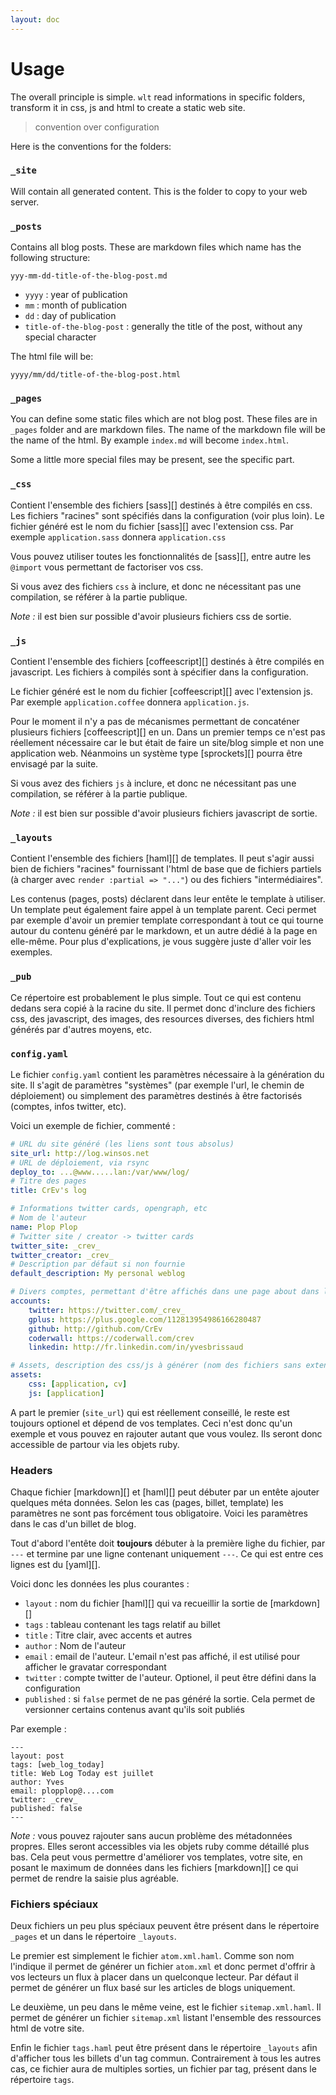 ```yaml
---
layout: doc
---
```


# Usage

The overall principle is simple. `wlt` read informations in specific folders, transform it in css, js and html to create a static web site.

> convention over configuration

Here is the conventions for the folders:

### `_site`

Will contain all generated content. This is the folder to copy to your web server.

### `_posts`

Contains all blog posts. These are markdown files which name has the following structure:

    yyy-mm-dd-title-of-the-blog-post.md

* `yyyy` : year of publication
* `mm` : month of publication
* `dd` : day of publication
* `title-of-the-blog-post` : generally the title of the post, without any special character

The html file will be:

    yyyy/mm/dd/title-of-the-blog-post.html

### `_pages`

You can define some static files which are not blog post. These files are in `_pages` folder and are markdown files. The name of the markdown file will be the name of the html. By example `index.md` will become `index.html`.

Some a little more special files may be present, see the specific part.

### `_css`

Contient l'ensemble des fichiers [sass][] destinés à être compilés en css. Les fichiers "racines" sont spécifiés dans la configuration (voir plus loin). Le fichier généré est le nom du fichier [sass][] avec l'extension css. Par exemple `application.sass` donnera `application.css`

Vous pouvez utiliser toutes les fonctionnalités de [sass][], entre autre les `@import` vous permettant de factoriser vos css.

Si vous avez des fichiers `css` à inclure, et donc ne nécessitant pas une compilation, se référer à la partie publique.

_Note :_ il est bien sur possible d'avoir plusieurs fichiers css de sortie.

### `_js`

Contient l'ensemble des fichiers [coffeescript][] destinés à être compilés en javascript. Les fichiers à compilés sont à spécifier dans la configuration.

Le fichier généré est le nom du fichier [coffeescript][] avec l'extension js. Par exemple `application.coffee` donnera `application.js`.

Pour le moment il n'y a pas de mécanismes permettant de concaténer plusieurs fichiers [coffeescript][] en un. Dans un premier temps ce n'est pas réellement nécessaire car le but était de faire un site/blog simple et non une application web. Néanmoins un système type [sprockets][] pourra être envisagé par la suite.

Si vous avez des fichiers `js` à inclure, et donc ne nécessitant pas une compilation, se référer à la partie publique.

_Note :_ il est bien sur possible d'avoir plusieurs fichiers javascript de sortie.

### `_layouts`

Contient l'ensemble des fichiers [haml][] de templates. Il peut s'agir aussi bien de fichiers "racines" fournissant l'html de base que de fichiers partiels (à charger avec `render :partial => "..."`) ou des fichiers "intermédiaires".

Les contenus (pages, posts) déclarent dans leur entête le template à utiliser. Un template peut également faire appel à un template parent. Ceci permet par exemple d'avoir un premier template correspondant à tout ce qui tourne autour du contenu généré par le markdown, et un autre dédié à la page en elle-même. Pour plus d'explications, je vous suggère juste d'aller voir les exemples.

### `_pub`

Ce répertoire est probablement le plus simple. Tout ce qui est contenu dedans sera copié à la racine du site. Il permet donc d'inclure des fichiers css, des javascript, des images, des resources diverses, des fichiers html générés par d'autres moyens, etc.

### `config.yaml`

Le fichier `config.yaml` contient les paramètres nécessaire à la génération du site. Il s'agit de paramètres "systèmes" (par exemple l'url, le chemin de déploiement) ou simplement des paramètres destinés à être factorisés (comptes, infos twitter, etc).

Voici un exemple de fichier, commenté :

```yaml
# URL du site généré (les liens sont tous absolus)
site_url: http://log.winsos.net
# URL de déploiement, via rsync
deploy_to: ...@www.....lan:/var/www/log/
# Titre des pages
title: CrEv's log

# Informations twitter cards, opengraph, etc
# Nom de l'auteur
name: Plop Plop
# Twitter site / creator -> twitter cards
twitter_site: _crev_
twitter_creator: _crev_
# Description par défaut si non fournie
default_description: My personal weblog

# Divers comptes, permettant d'être affichés dans une page about dans les templates par défaut
accounts:
    twitter: https://twitter.com/_crev_
    gplus: https://plus.google.com/112813954986166280487
    github: http://github.com/CrEv
    coderwall: https://coderwall.com/crev
    linkedin: http://fr.linkedin.com/in/yvesbrissaud

# Assets, description des css/js à générer (nom des fichiers sans extension)
assets:
    css: [application, cv]
    js: [application]

```

A part le premier (`site_url`) qui est réellement conseillé, le reste est toujours optionel et dépend de vos templates. Ceci n'est donc qu'un exemple et vous pouvez en rajouter autant que vous voulez. Ils seront donc accessible de partour via les objets ruby.

### Headers

Chaque fichier [markdown][] et [haml][] peut débuter par un entête ajouter quelques méta données. Selon les cas (pages, billet, template) les paramètres ne sont pas forcément tous obligatoire. Voici les paramètres dans le cas d'un billet de blog.

Tout d'abord l'entête doit **toujours** débuter à la première lighe du fichier, par `---` et termine par une ligne contenant uniquement `---`.
Ce qui est entre ces lignes est du [yaml][].

Voici donc les données les plus courantes :

* `layout` : nom du fichier [haml][] qui va recueillir la sortie de [markdown][]
* `tags` : tableau contenant les tags relatif au billet
* `title` : Titre clair, avec accents et autres
* `author` : Nom de l'auteur
* `email` : email de l'auteur. L'email n'est pas affiché, il est utilisé pour afficher le gravatar correspondant
* `twitter` : compte twitter de l'auteur. Optionel, il peut être défini dans la configuration
* `published` : si `false` permet de ne pas généré la sortie. Cela permet de versionner certains contenus avant qu'ils soit publiés

Par exemple :

    ---
    layout: post
    tags: [web_log_today]
    title: Web Log Today est juillet
    author: Yves
    email: plopplop@....com
    twitter: _crev_
    published: false
    ---

_Note :_ vous pouvez rajouter sans aucun problème des métadonnées propres. Elles seront accessibles via les objets ruby comme détaillé plus bas. Cela peut vous permettre d'améliorer vos templates, votre site, en posant le maximum de données dans les fichiers [markdown][] ce qui permet de rendre la saisie plus agréable.

### Fichiers spéciaux

Deux fichiers un peu plus spéciaux peuvent être présent dans le répertoire `_pages` et un dans le répertoire `_layouts`.

Le premier est simplement le fichier `atom.xml.haml`. Comme son nom l'indique il permet de générer un fichier `atom.xml` et donc permet d'offrir à vos lecteurs un flux à placer dans un quelconque lecteur. Par défaut il permet de générer un flux basé sur les articles de blogs uniquement.

Le deuxième, un peu dans le même veine, est le fichier `sitemap.xml.haml`. Il permet de générer un fichier `sitemap.xml` listant l'ensemble des ressources html de votre site.

Enfin le fichier `tags.haml` peut être présent dans le répertoire `_layouts` afin d'afficher tous les billets d'un tag commun. Contrairement à tous les autres cas, ce fichier aura de multiples sorties, un fichier par tag, présent dans le répertoire `tags`.
